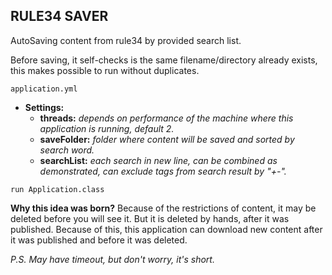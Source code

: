 ## RULE34 SAVER

AutoSaving content from rule34 by provided search list.

Before saving, it self-checks is the same filename/directory already exists, this makes possible to run without duplicates. 

```application.yml```
* __Settings:__
    * __threads:__ _depends on performance of the machine where this application is running, default 2._
    * __saveFolder:__  _folder where content will be saved and sorted by search word._
    * __searchList:__ _each search in new line, can be combined as demonstrated, can exclude tags from search result by "+-"._

```run Application.class```

__Why this idea was born?__
Because of the restrictions of content, it may be deleted before you will see it. But it is deleted by hands, after it was published.
Because of this, this application can download new content after it was published and before it was deleted.

_P.S. May have timeout, but don't worry, it's short._
